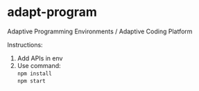 # adapt-program
Adaptive Programming Environments / Adaptive Coding Platform

Instructions:
1. Add APIs in env
2. Use command:\
`npm install`\
`npm start`

